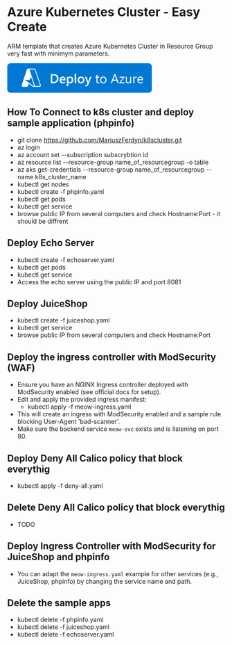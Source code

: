 # Azure Kubernetes Cluster - Easy Create

ARM template that creates Azure Kubernetes Cluster in Resource Group very fast with minimym parameters.


[![Deploy To Azure](https://raw.githubusercontent.com/Azure/azure-quickstart-templates/master/1-CONTRIBUTION-GUIDE/images/deploytoazure.svg?sanitize=true)](https://portal.azure.com/#create/Microsoft.Template/uri/https%3A%2F%2Fraw.githubusercontent.com%2FMariuszFerdyn%2Fk8scluster%2Fmaster%2Fk8s-2.json)



## How To Connect to k8s cluster and deploy sample application (phpinfo)
- git clone https://github.com/MariuszFerdyn/k8scluster.git
- az login
- az account set --subscription subscrybtion id
- az resource list --resource-group name_of_resourcegroup -o table
- az aks get-credentials --resource-group name_of_resourcegroup --name k8s_cluster_name
- kubectl get nodes
- kubectl create -f phpinfo.yaml
- kubectl get pods
- kubectl get service
- browse public IP from several computers and check Hostname:Port - it should be diffrent

## Deploy Echo Server
- kubectl create -f echoserver.yaml
- kubectl get pods
- kubectl get service
- Access the echo server using the public IP and port 8081



## Deploy JuiceShop 
- kubectl create -f juiceshop.yaml
- kubectl get service
- browse public IP from several computers and check Hostname:Port 


## Deploy the ingress controller with ModSecurity (WAF)
- Ensure you have an NGINX Ingress controller deployed with ModSecurity enabled (see official docs for setup).
- Edit and apply the provided ingress manifest:
  - kubectl apply -f meow-ingress.yaml
- This will create an ingress with ModSecurity enabled and a sample rule blocking User-Agent 'bad-scanner'.
- Make sure the backend service `meow-svc` exists and is listening on port 80.

## Deploy Deny All Calico policy that block everythig
- kubectl apply -f deny-all.yaml

## Delete Deny All Calico policy that block everythig
- TODO



## Deploy Ingress Controller with ModSecurity for JuiceShop and phpinfo
- You can adapt the `meow-ingress.yaml` example for other services (e.g., JuiceShop, phpinfo) by changing the service name and path.

## Delete the sample apps

- kubectl delete -f phpinfo.yaml
- kubectl delete -f juiceshop.yaml
- kubectl delete -f echoserver.yaml
